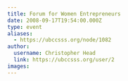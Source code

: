 ```yaml
---
title: Forum for Women Entrepreneurs 
date: 2008-09-17T19:54:00.000Z
type: event
aliases:
  - https://ubccsss.org/node/1082
author:
  username: Christopher Head
  link: https://ubccsss.org/user/2
images:
---
```


